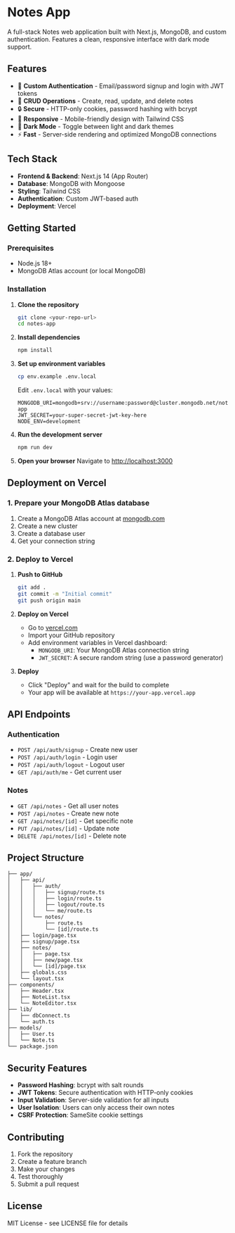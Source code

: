# Notes App

A full-stack Notes web application built with Next.js, MongoDB, and custom authentication. Features a clean, responsive interface with dark mode support.

## Features

- 🔐 **Custom Authentication** - Email/password signup and login with JWT tokens
- 📝 **CRUD Operations** - Create, read, update, and delete notes
- 🔒 **Secure** - HTTP-only cookies, password hashing with bcrypt
- 📱 **Responsive** - Mobile-friendly design with Tailwind CSS
- 🌙 **Dark Mode** - Toggle between light and dark themes
- ⚡ **Fast** - Server-side rendering and optimized MongoDB connections

## Tech Stack

- **Frontend & Backend**: Next.js 14 (App Router)
- **Database**: MongoDB with Mongoose
- **Styling**: Tailwind CSS
- **Authentication**: Custom JWT-based auth
- **Deployment**: Vercel

## Getting Started

### Prerequisites

- Node.js 18+ 
- MongoDB Atlas account (or local MongoDB)

### Installation

1. **Clone the repository**
   ```bash
   git clone <your-repo-url>
   cd notes-app
   ```

2. **Install dependencies**
   ```bash
   npm install
   ```

3. **Set up environment variables**
   ```bash
   cp env.example .env.local
   ```
   
   Edit `.env.local` with your values:
   ```env
   MONGODB_URI=mongodb+srv://username:password@cluster.mongodb.net/notes-app
   JWT_SECRET=your-super-secret-jwt-key-here
   NODE_ENV=development
   ```

4. **Run the development server**
   ```bash
   npm run dev
   ```

5. **Open your browser**
   Navigate to [http://localhost:3000](http://localhost:3000)

## Deployment on Vercel

### 1. Prepare your MongoDB Atlas database

1. Create a MongoDB Atlas account at [mongodb.com](https://www.mongodb.com/cloud/atlas)
2. Create a new cluster
3. Create a database user
4. Get your connection string

### 2. Deploy to Vercel

1. **Push to GitHub**
   ```bash
   git add .
   git commit -m "Initial commit"
   git push origin main
   ```

2. **Deploy on Vercel**
   - Go to [vercel.com](https://vercel.com)
   - Import your GitHub repository
   - Add environment variables in Vercel dashboard:
     - `MONGODB_URI`: Your MongoDB Atlas connection string
     - `JWT_SECRET`: A secure random string (use a password generator)

3. **Deploy**
   - Click "Deploy" and wait for the build to complete
   - Your app will be available at `https://your-app.vercel.app`

## API Endpoints

### Authentication
- `POST /api/auth/signup` - Create new user
- `POST /api/auth/login` - Login user
- `POST /api/auth/logout` - Logout user
- `GET /api/auth/me` - Get current user

### Notes
- `GET /api/notes` - Get all user notes
- `POST /api/notes` - Create new note
- `GET /api/notes/[id]` - Get specific note
- `PUT /api/notes/[id]` - Update note
- `DELETE /api/notes/[id]` - Delete note

## Project Structure

```
├── app/
│   ├── api/
│   │   ├── auth/
│   │   │   ├── signup/route.ts
│   │   │   ├── login/route.ts
│   │   │   ├── logout/route.ts
│   │   │   └── me/route.ts
│   │   └── notes/
│   │       ├── route.ts
│   │       └── [id]/route.ts
│   ├── login/page.tsx
│   ├── signup/page.tsx
│   ├── notes/
│   │   ├── page.tsx
│   │   ├── new/page.tsx
│   │   └── [id]/page.tsx
│   ├── globals.css
│   └── layout.tsx
├── components/
│   ├── Header.tsx
│   ├── NoteList.tsx
│   └── NoteEditor.tsx
├── lib/
│   ├── dbConnect.ts
│   └── auth.ts
├── models/
│   ├── User.ts
│   └── Note.ts
└── package.json
```

## Security Features

- **Password Hashing**: bcrypt with salt rounds
- **JWT Tokens**: Secure authentication with HTTP-only cookies
- **Input Validation**: Server-side validation for all inputs
- **User Isolation**: Users can only access their own notes
- **CSRF Protection**: SameSite cookie settings

## Contributing

1. Fork the repository
2. Create a feature branch
3. Make your changes
4. Test thoroughly
5. Submit a pull request

## License

MIT License - see LICENSE file for details
